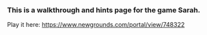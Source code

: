 ### This is a walkthrough and hints page for the game Sarah.

Play it here:
https://www.newgrounds.com/portal/view/748322
